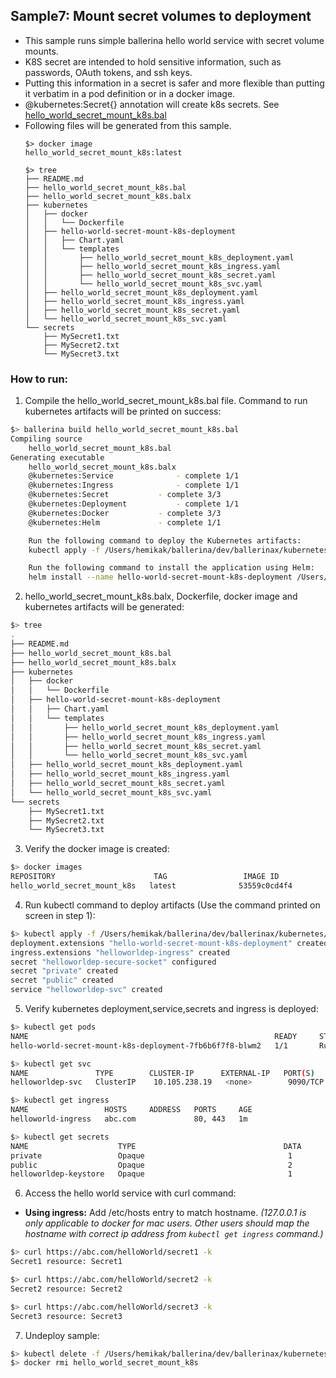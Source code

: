 ## Sample7: Mount secret volumes to deployment 

- This sample runs simple ballerina hello world service with secret volume mounts.
- K8S secret are intended to hold sensitive information, such as passwords, OAuth tokens, and ssh keys.
- Putting this information in a secret is safer and more flexible than putting it verbatim in a pod definition or in a
  docker image.
- @kubernetes:Secret{} annotation will create k8s secrets. See [hello_world_secret_mount_k8s.bal](./hello_world_secret_mount_k8s.bal)  
- Following files will be generated from this sample.
    ``` 
    $> docker image
    hello_world_secret_mount_k8s:latest
    
    $> tree
    ├── README.md
    ├── hello_world_secret_mount_k8s.bal
    ├── hello_world_secret_mount_k8s.balx
    ├── kubernetes
    │   ├── docker
    │   │   └── Dockerfile
    │   ├── hello-world-secret-mount-k8s-deployment
    │   │   ├── Chart.yaml
    │   │   └── templates
    │   │       ├── hello_world_secret_mount_k8s_deployment.yaml
    │   │       ├── hello_world_secret_mount_k8s_ingress.yaml
    │   │       ├── hello_world_secret_mount_k8s_secret.yaml
    │   │       └── hello_world_secret_mount_k8s_svc.yaml
    │   ├── hello_world_secret_mount_k8s_deployment.yaml
    │   ├── hello_world_secret_mount_k8s_ingress.yaml
    │   ├── hello_world_secret_mount_k8s_secret.yaml
    │   └── hello_world_secret_mount_k8s_svc.yaml
    └── secrets
        ├── MySecret1.txt
        ├── MySecret2.txt
        └── MySecret3.txt

    ```
### How to run:

1. Compile the  hello_world_secret_mount_k8s.bal file. Command to run kubernetes artifacts will be printed on success:
```bash
$> ballerina build hello_world_secret_mount_k8s.bal
Compiling source
    hello_world_secret_mount_k8s.bal
Generating executable
    hello_world_secret_mount_k8s.balx
	@kubernetes:Service 			 - complete 1/1
	@kubernetes:Ingress 			 - complete 1/1
	@kubernetes:Secret 			 - complete 3/3
	@kubernetes:Deployment 			 - complete 1/1
	@kubernetes:Docker 			 - complete 3/3
	@kubernetes:Helm 			 - complete 1/1

	Run the following command to deploy the Kubernetes artifacts:
	kubectl apply -f /Users/hemikak/ballerina/dev/ballerinax/kubernetes/samples/sample7/kubernetes/

	Run the following command to install the application using Helm:
	helm install --name hello-world-secret-mount-k8s-deployment /Users/hemikak/ballerina/dev/ballerinax/kubernetes/samples/sample7/kubernetes/hello-world-secret-mount-k8s-deployment
```

2. hello_world_secret_mount_k8s.balx, Dockerfile, docker image and kubernetes artifacts will be generated: 
```bash
$> tree
.
├── README.md
├── hello_world_secret_mount_k8s.bal
├── hello_world_secret_mount_k8s.balx
├── kubernetes
│   ├── docker
│   │   └── Dockerfile
│   ├── hello-world-secret-mount-k8s-deployment
│   │   ├── Chart.yaml
│   │   └── templates
│   │       ├── hello_world_secret_mount_k8s_deployment.yaml
│   │       ├── hello_world_secret_mount_k8s_ingress.yaml
│   │       ├── hello_world_secret_mount_k8s_secret.yaml
│   │       └── hello_world_secret_mount_k8s_svc.yaml
│   ├── hello_world_secret_mount_k8s_deployment.yaml
│   ├── hello_world_secret_mount_k8s_ingress.yaml
│   ├── hello_world_secret_mount_k8s_secret.yaml
│   └── hello_world_secret_mount_k8s_svc.yaml
└── secrets
    ├── MySecret1.txt
    ├── MySecret2.txt
    └── MySecret3.txt

```

3. Verify the docker image is created:
```bash
$> docker images
REPOSITORY                      TAG                 IMAGE ID            CREATED             SIZE
hello_world_secret_mount_k8s   latest              53559c0cd4f4        55 seconds ago      194MB

```

4. Run kubectl command to deploy artifacts (Use the command printed on screen in step 1):
```bash
$> kubectl apply -f /Users/hemikak/ballerina/dev/ballerinax/kubernetes/samples/sample7/kubernetes/
deployment.extensions "hello-world-secret-mount-k8s-deployment" created
ingress.extensions "helloworldep-ingress" created
secret "helloworldep-secure-socket" configured
secret "private" created
secret "public" created
service "helloworldep-svc" created
```

5. Verify kubernetes deployment,service,secrets and ingress is deployed:
```bash
$> kubectl get pods
NAME                                                       READY     STATUS    RESTARTS   AGE
hello-world-secret-mount-k8s-deployment-7fb6b6f7f8-blwm2   1/1       Running   0          34s

$> kubectl get svc
NAME               TYPE        CLUSTER-IP      EXTERNAL-IP   PORT(S)          AGE
helloworldep-svc   ClusterIP    10.105.238.19   <none>        9090/TCP         47s

$> kubectl get ingress
NAME                 HOSTS     ADDRESS   PORTS     AGE
helloworld-ingress   abc.com             80, 443   1m

$> kubectl get secrets
NAME                    TYPE                                 DATA      AGE
private                 Opaque                                1         1m
public                  Opaque                                2         1m
helloworldep-keystore   Opaque                                1         1m

```

6. Access the hello world service with curl command:

- **Using ingress:**
Add /etc/hosts entry to match hostname. 
_(127.0.0.1 is only applicable to docker for mac users. Other users should map the hostname with correct ip address 
from `kubectl get ingress` command.)_

```bash
$> curl https://abc.com/helloWorld/secret1 -k
Secret1 resource: Secret1

$> curl https://abc.com/helloWorld/secret2 -k
Secret2 resource: Secret2

$> curl https://abc.com/helloWorld/secret3 -k
Secret3 resource: Secret3
```

7. Undeploy sample:
```bash
$> kubectl delete -f /Users/hemikak/ballerina/dev/ballerinax/kubernetes/samples/sample7/kubernetes/
$> docker rmi hello_world_secret_mount_k8s

```
